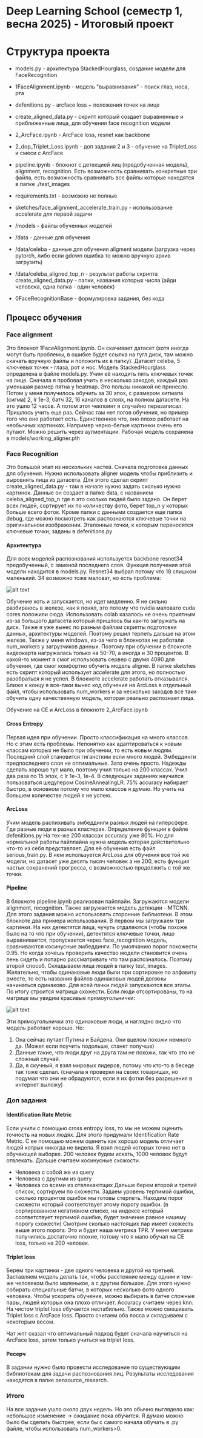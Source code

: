 # Deep Learning School (семестр 1, весна 2025) - Итоговый проект

# Структура проекта

* models.py - архитектура StackedHourglass, создание модели для FaceRecognition
* 1FaceAlignment.ipynb - модель "выравнивания" - поиск глаз, носа, рта
* defenitions.py - arcface loss + положения точек на лице
* create_aligned_data.py - скрипт который создает выравненные и приближенные лица, для обучения face recognition модели
* 2_ArcFace.ipynb - ArcFace loss, resnet как backbone
* 2_dop_Triplet_Loss.ipynb - доп задания 2 и 3 - обучение на TripletLoss и смеси с ArcFace
* pipeline.ipynb - блокнот с детекцией лиц (предобученная модель), alignment, recognition. Есть возможность сравнивать конкретные три файла, есть возможность сравнивать все файлы которые находятся в папке ./test_images
* requirements.txt - возможно не полные

* sketches/face_alignment_accelerate_train.py - использование accelerate для первой задачи

* /models - файлы обученных моделей
* /data - данные для обучения
* /data/celeba - данные для обучения aligment модели (загрузка через pytorch, либо если gdown ошибка то можно вручную архив загрузить)
* /data/celeba_aligned_top_n - результат работы скрипта create_aligned_data.py - папки, названия которых числа (айди человека, одна папка - один человек)

* 0FaceRecognitionBase - формулировка задания, без кода

## Процесс обучения 

### Face alignment 

Это блокнот 1FaceAlignment.ipynb. Он скачивает датасет (хотя иногда могут быть проблемы, в ошибке будет ссылка на гугл диск, там можно скачать вручную файлы и положить их в папку). Датасет celeba, 5 ключевых точек - глаза, рот и нос. 
Модель StackedHourglass определена в файле models.py. Учим её находить пять ключевых точек на лице. 
Сначала я пробовал учить в несколько заходов, каждый раз уменьшая размер пятна у heatmap. Это пользы никакой не принесло. 
Потом у меня получилось обучить за 30 эпох, с размером хитмапа (сигма) 2, lr 1e-3, батч 32, 16 каналов в слоях, на полном датасете. На это ушло 12 часов. А потом этот чекпоинт я случайно перезаписал. Пришлось учить еще раз. 
Сейчас там нет логов обучения, но пример того что оно работает есть. Единственное что, оно плохо работает на необычных картинках. Например черно-белые картинки очень его путают. Можно решить через аугментации. 
Рабочая модель сохранена в models/working_aligner.pth

### Face Recognition

Это большой этап из нескольких частей. Сначала подготовка данных для обучения. Нужно использовать aligner модель чтобы приблизить и выровнять лица из датасета. 
Для этого сделал скрипт create_aligned_data.py - там в начале нужно задать сколько нужно картинок. Данные он создает в папке data, с названием celeba_aligned_top_n где n это сколько людей было задано. Он берет всех людей, сортирует их по количеству фото, берет top_n у которых больше всего фоток. Кроме папки с данными создается еще папка debug, где можно посмотреть как распознаются ключевые точки на оригинальном изображении. 
Эталонные точки, к которым переносятся ключевые точки, заданы в defenitions.py

#### Архитектура

Для всех моделей распознования используется backbone resnet34 предобученный, с заменой последнего слоя. Функция получения этой модели находится в models.py. 
Resnet34 выбрал потому что 18 слишком маленький. 34 возможно тоже маловат, но есть проблема:

![alt text](image.png)

Обучение хоть и запускается, но идет медленно. Я не сильно разбираюсь в железе, как я понял, это потому что nvidia маловато cuda cores положили сюда. 
Использовать colab казалось не очень приятным из-за большого датасета который пришлось бы как-то загружать на диск. Также я уже вынес по разным файлам скрипты подготовки данных, архитектуры моделей. 
Поэтому решил терпеть дальше на этом железе. Также у меня windows, из-за чего в блокнотах не работали num_workers у загрузчиков данных. Поэтому при обучении в блокноте видеокарта нагружалась только на 50-70, а иногда и 30 процентов.
В какой-то момент я смог использовать сервер с двумя 4090 для обучения, где смог комфортно обучить модель aligner. В папке sketches есть скрипт который использует accelerate для этого, но полностью разобраться я не успел. В блокноте accelerate работать отказывался. 
Ближе к концу я все-таки вынес код обучения на ArcLoss в отдельный файл, чтобы использовать num_workers и за несколько заходов все таки обучить одну качественную модель, которая реально распознает лица. 

Обучение на CE и ArcLoss в блокноте 2_ArcFace.ipynb

#### Cross Entropy

Первая идея при обучении. Просто классификация на много классов. Но с этим есть проблемы. Непонятно как адаптироваться к новым классам которых не было при обучении, то есть новым людям. Последний слой становится гиганстким если много людей. Эмбеддинги предпоследнего слоя не оптимальные.
Зато очень просто. 
Надежды сделать хорошо тут мало, поэтому учил только на 200 классах. Учил два раза по 15 эпох, с lr 1e-3, 1e-4. В следующих заданиях научился пользоваться шедулером CosineAnnealingLR. 75% accuracy набирает быстро, в основном потому что мало классов я думаю. Но учить на большем количестве людей я не успею. 

#### ArcLoss

Учим модель распихивать эмбеддинги разных людей на гиперсфере. Где разные люди в разных кластерах. Определение функции в файле defenitions.py
На тех-же 200 классах accuracy уже 80%. 
Но для нормальной работы пайплайна нужна модель которая действительно что-то из себя представляет. Для её обучения есть файл serious_train.py. В нем используется ArcLoss для обучения все той же модели, но датасет уже десять тысяч человек а не 200, есть функция частых сохранений прогресса, с возможностью продолжить с той же точки. 

#### Pipeline

В блокноте pipeline.ipynb реализован пайплайн. Загружаются модели alignment, recognition. Также загружается модель детекции - MTCNN. Для этого задания можно использовать сторонние библиотеки. 
В этом блокноте два примера использования. В первом мы загружаем три картинки. На них детектятся лица, чучуть отдаляются (чтобы похоже было на то что при обучении), детектятся ключевые точки, лицо выравнивается, пропускается через face_recognition модель, сравниваются косинусные эмбеддинги. По умолчанию порог похожести 0.95. 
Но когда хочешь проверить качество модели становится очень лень сидеть и попарно рассматривать что там распозналось. Поэтому второй способ. Складываем лица людей в папку test_images. Желательно, чтобы одинаковые люди были при сортировке по алфавиту вместе, то есть названия файлов одинаковых людей должны начинаться одинаково. Для всей пачки людей запускаются все этапы. По итогу строится матрица схожести. Если люди отсортированы, то на матрице мы увидим красивые прямоугольнички:

![alt text](image-1.png)

Эти прямоугольнички это одинаковые люди, и наглядно видно что модель работает хорошо. 
Но:
1. Она сейчас путает Путина и Байдена. Они вцелом похожи немного да. (Может если поучить подольше, станет получше)
2. Данные такие, что люди друг на друга там не похожи, так что это не сложный случай. 
3. Да, я скучный, я взял мировых лидеров, потому что кто-то в беседе так тоже сделал. (сначала я проверял на своих товарищах, но подумал что они не обрадуются, если я их фотки без разрешения в интернет выложу)

### Доп задания

#### Identification Rate Metric

Если учили с помощью cross entropy loss, то мы не можем оценить точность на новых людях. Для этого придумали Identification Rate Metric. С ее помощью можем оценить как хорошо модель отличает людей котрых никогда не видела. 
Я взял людей которых точно нет в обучающей выборке. 200 человек будем искать, 1000 человек будут отвлекать. Дальше считаем косинусные схожости. 
* Человека с собой же из query
* Человека с другими из query
* Человека со всеми из отвлекаютщих 
Дальше берем второй и третий список, сортируем по схожести. 
Задаем уровень терпимой ошибки, сколько процентов ошибок мы готовы стерпеть. Находим порог схожести который соответствует этому порогу ошибки. (в сортированном негативном списке, на индексе который соответствует терпимой ошибке, будет значение равное нашему порогу схожести)
Смотрим сколько настоящих пар имеет схожесть выше этого порога. Это и будет наша метрика TPR. 
У меня метрики получились достаточно плохие, потому что я мало обучал на CE loss, только на 200 человек. 

#### Triplet loss

Берем три картинки - две одного человека и другой на третьей. Заставляем модель делать так, чтобы расстояние между одним и тем-же человеком было маленькое, а с другим большое. Для этого нужно собирать специальные батчи, в которых несколько фото одного человека. 
Чтобы ускорить обучение, можно выбирать в батче сложные пары, людей которых она плохо отличает. 
Accuracy считаем через knn.
На чистом triplet loss обучается нестабильно. 
Также можно смешивать Triplet loss с ArcFace loss. Просто считаем оба лосса и складываем с некоторым весом. 

Чат жпт сказал что оптимальный подход будет сначала научиться на ArcFace loss, затем только учиться на triplet loss. 

#### Ресерч

В задании нужно было провести исследование по существующим библиотекам для задачи распознования лиц. Результаты исследования находятся в папке oensource_research. 

### Итого

На все задание ушло около двух недель. Но это обычно выглядело как: небольшое изменение -> ожидание пока обучится. 
Я думаю можно было бы сделать быстрее, если бы с самого начала обучать в .py файле, чтобы использовать num_workers>0. 